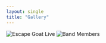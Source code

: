 ```yaml
---
layout: single
title: "Gallery"
---
```


![Escape Goat Live](/assets/images/photo1.jpg)
![Band Members](/assets/images/photo2.jpg)
